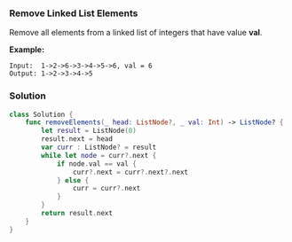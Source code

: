 
### Remove Linked List Elements

Remove all elements from a linked list of integers that have value __val__.

__Example:__
```
Input:  1->2->6->3->4->5->6, val = 6
Output: 1->2->3->4->5
```

### Solution
```Swift
class Solution {
    func removeElements(_ head: ListNode?, _ val: Int) -> ListNode? {
        let result = ListNode(0)
        result.next = head
        var curr : ListNode? = result
        while let node = curr?.next {
            if node.val == val {
                curr?.next = curr?.next?.next
            } else {
                curr = curr?.next
            }
        }
        return result.next
    }
}
```